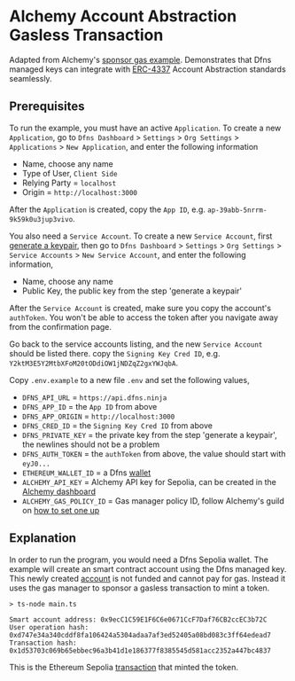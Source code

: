 # Alchemy Account Abstraction Gasless Transaction

Adapted from Alchemy's [sponsor gas example](https://accountkit.alchemy.com/guides/sponsoring-gas.html). Demonstrates that Dfns managed keys can integrate with [ERC-4337](https://eips.ethereum.org/EIPS/eip-4337) Account Abstraction standards seamlessly.

## Prerequisites

To run the example, you must have an active `Application`. To create a new `Application`, go to `Dfns Dashboard` > `Settings` > `Org Settings` > `Applications` > `New Application`, and enter the following information

- Name, choose any name
- Type of User, `Client Side`
- Relying Party = `localhost`
- Origin = `http://localhost:3000`

After the `Application` is created, copy the `App ID`, e.g. `ap-39abb-5nrrm-9k59k0u3jup3vivo`.

You also need a `Service Account`. To create a new `Service Account`, first [generate a keypair](https://docs.dfns.co/dfns-docs/advanced-topics/authentication/credentials/generate-a-key-pair), then go to `Dfns Dashboard` > `Settings` > `Org Settings` > `Service Accounts` > `New Service Account`, and enter the following information,

- Name, choose any name
- Public Key, the public key from the step 'generate a keypair'

After the `Service Account` is created, make sure you copy the account's `authToken`. You won't be able to access the token after you navigate away from the confirmation page.

Go back to the service accounts listing, and the new `Service Account` should be listed there. copy the `Signing Key Cred ID`, e.g. `Y2ktM3E5Y2MtbXFoM20tODdiOW1jNDZqZ2gxYWJqbA`.

Copy `.env.example` to a new file `.env` and set the following values,

- `DFNS_API_URL` = `https://api.dfns.ninja`
- `DFNS_APP_ID` = the `App ID` from above
- `DFNS_APP_ORIGIN` = `http://localhost:3000`
- `DFNS_CRED_ID` = the `Signing Key Cred ID` from above
- `DFNS_PRIVATE_KEY` = the private key from the step 'generate a keypair', the newlines should not be a problem
- `DFNS_AUTH_TOKEN` = the `authToken` from above, the value should start with `eyJ0...`
- `ETHEREUM_WALLET_ID` = a Dfns [wallet](https://docs.dfns.co/dfns-docs/api-docs/beta-wallets-api-and-nfts/create-wallet)
- `ALCHEMY_API_KEY` = Alchemy API key for Sepolia, can be created in the [Alchemy dashboard](https://dashboard.alchemy.com/)
- `ALCHEMY_GAS_POLICY_ID` = Gas manager policy ID, follow Alchemy's guild on [how to set one up](https://docs.alchemy.com/docs/setup-a-gas-manager-policy)

## Explanation

In order to run the program, you would need a Dfns Sepolia wallet. The example will create an smart contract account using the Dfns managed key. This newly created [account](https://sepolia.etherscan.io/address/0x9ecC1C59E1F6C6e0671CcF7Daf76CB2ccEC3b72C) is not funded and cannot pay for gas. Instead it uses the gas manager to sponsor a gasless transaction to mint a token.

```shell
> ts-node main.ts

Smart account address: 0x9ecC1C59E1F6C6e0671CcF7Daf76CB2ccEC3b72C
User operation hash: 0xd747e34a340cddf8fa106424a5304adaa7af3ed52405a08bd083c3ff64edead7
Transaction hash: 0x1d53703c069b65ebbec96a3b41d1e186377f8385545d581acc2352a447bc4837
```

This is the Ethereum Sepolia [transaction](https://sepolia.etherscan.io/tx/0x1d53703c069b65ebbec96a3b41d1e186377f8385545d581acc2352a447bc4837) that minted the token.
